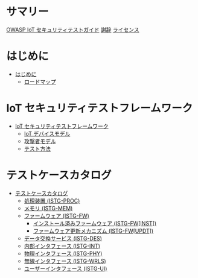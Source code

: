 # サマリー

[OWASP IoT セキュリティテストガイド](../README.md)
[謝辞](../acknowledgements.md)
[ライセンス](../LICENSE.md)

# はじめに
- [はじめに](./01_introduction/README.md)
  - [ロードマップ](./01_introduction/roadmap.md)


# IoT セキュリティテストフレームワーク
- [IoT セキュリティテストフレームワーク](./02_framework/README.md)
  - [IoT デバイスモデル](./02_framework/device_model.md)
  - [攻撃者モデル](./02_framework/attacker_model.md)
  - [テスト方法](./02_framework/methodology.md)

# テストケースカタログ
- [テストケースカタログ](./03_test_cases/README.md)
  - [処理装置 (ISTG-PROC)](./03_test_cases/processing_units/README.md)
  - [メモリ (ISTG-MEM)](./03_test_cases/memory/README.md)
  - [ファームウェア (ISTG-FW)](./03_test_cases/firmware/README.md)
    - [インストール済みファームウェア (ISTG-FW[INST])](./03_test_cases/firmware/installed_firmware.md)
    - [ファームウェア更新メカニズム (ISTG-FW[UPDT])](./03_test_cases/firmware/firmware_update_mechanism.md)
  - [データ交換サービス (ISTG-DES)](./03_test_cases/data_exchange_services/README.md)
  - [内部インタフェース (ISTG-INT)](./03_test_cases/internal_interfaces/README.md)
  - [物理インタフェース (ISTG-PHY)](./03_test_cases/physical_interfaces/README.md)
  - [無線インタフェース (ISTG-WRLS)](./03_test_cases/wireless_interfaces/README.md)
  - [ユーザーインタフェース (ISTG-UI)](./03_test_cases/user_interfaces/README.md)

